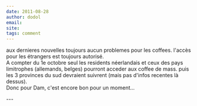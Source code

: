 ```yaml
---
date: 2011-08-28
author: dodol
email: 
site: 
tags: comment
---
```


<p>aux dernieres nouvelles toujours aucun problemes pour les coffees. l'accès pour les étrangers est toujours autorisé.<br />
A compter du 1e octobre seul les residents néerlandais et ceux des pays limitrophes (allemands, belges) pourront acceder aux coffee de mass. puis les 3 provinces du sud devraient suivrent (mais pas d'infos recentes là dessus).<br />
Donc pour Dam, c'est encore bon pour un moment... <br />
</p>
---